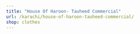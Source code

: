 ```yaml
---
title: "House Of Haroon- Tauheed Commercial"
url: /karachi/house-of-haroon-tauheed-commercial/
shop: clothes
---
```

